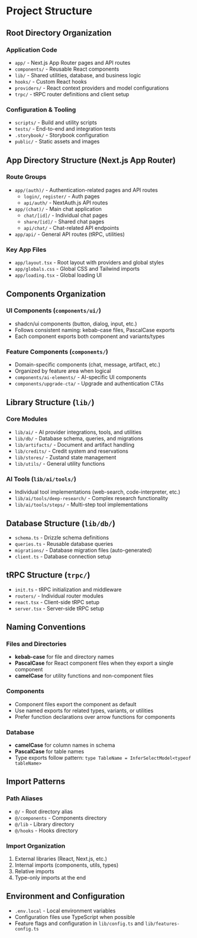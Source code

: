 # Project Structure

## Root Directory Organization

### Application Code
- `app/` - Next.js App Router pages and API routes
- `components/` - Reusable React components
- `lib/` - Shared utilities, database, and business logic
- `hooks/` - Custom React hooks
- `providers/` - React context providers and model configurations
- `trpc/` - tRPC router definitions and client setup

### Configuration & Tooling
- `scripts/` - Build and utility scripts
- `tests/` - End-to-end and integration tests
- `.storybook/` - Storybook configuration
- `public/` - Static assets and images

## App Directory Structure (Next.js App Router)

### Route Groups
- `app/(auth)/` - Authentication-related pages and API routes
  - `login/`, `register/` - Auth pages
  - `api/auth/` - NextAuth.js API routes
- `app/(chat)/` - Main chat application
  - `chat/[id]/` - Individual chat pages
  - `share/[id]/` - Shared chat pages
  - `api/chat/` - Chat-related API endpoints
- `app/api/` - General API routes (tRPC, utilities)

### Key App Files
- `app/layout.tsx` - Root layout with providers and global styles
- `app/globals.css` - Global CSS and Tailwind imports
- `app/loading.tsx` - Global loading UI

## Components Organization

### UI Components (`components/ui/`)
- shadcn/ui components (button, dialog, input, etc.)
- Follows consistent naming: kebab-case files, PascalCase exports
- Each component exports both component and variants/types

### Feature Components (`components/`)
- Domain-specific components (chat, message, artifact, etc.)
- Organized by feature area when logical
- `components/ai-elements/` - AI-specific UI components
- `components/upgrade-cta/` - Upgrade and authentication CTAs

## Library Structure (`lib/`)

### Core Modules
- `lib/ai/` - AI provider integrations, tools, and utilities
- `lib/db/` - Database schema, queries, and migrations
- `lib/artifacts/` - Document and artifact handling
- `lib/credits/` - Credit system and reservations
- `lib/stores/` - Zustand state management
- `lib/utils/` - General utility functions

### AI Tools (`lib/ai/tools/`)
- Individual tool implementations (web-search, code-interpreter, etc.)
- `lib/ai/tools/deep-research/` - Complex research functionality
- `lib/ai/tools/steps/` - Multi-step tool implementations

## Database Structure (`lib/db/`)
- `schema.ts` - Drizzle schema definitions
- `queries.ts` - Reusable database queries
- `migrations/` - Database migration files (auto-generated)
- `client.ts` - Database connection setup

## tRPC Structure (`trpc/`)
- `init.ts` - tRPC initialization and middleware
- `routers/` - Individual router modules
- `react.tsx` - Client-side tRPC setup
- `server.tsx` - Server-side tRPC setup

## Naming Conventions

### Files and Directories
- **kebab-case** for file and directory names
- **PascalCase** for React component files when they export a single component
- **camelCase** for utility functions and non-component files

### Components
- Component files export the component as default
- Use named exports for related types, variants, or utilities
- Prefer function declarations over arrow functions for components

### Database
- **camelCase** for column names in schema
- **PascalCase** for table names
- Type exports follow pattern: `type TableName = InferSelectModel<typeof tableName>`

## Import Patterns

### Path Aliases
- `@/` - Root directory alias
- `@/components` - Components directory
- `@/lib` - Library directory
- `@/hooks` - Hooks directory

### Import Organization
1. External libraries (React, Next.js, etc.)
2. Internal imports (components, utils, types)
3. Relative imports
4. Type-only imports at the end

## Environment and Configuration
- `.env.local` - Local environment variables
- Configuration files use TypeScript when possible
- Feature flags and configuration in `lib/config.ts` and `lib/features-config.ts`